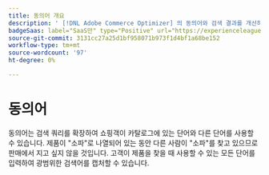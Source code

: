 ```yaml
---
title: 동의어 개요
description: ' [!DNL Adobe Commerce Optimizer] 의 동의어와 검색 결과를 개선하는 방법에 대해 알아봅니다.'
badgeSaas: label="SaaS만" type="Positive" url="https://experienceleague.adobe.com/ko/docs/commerce/user-guides/product-solutions" tooltip="Adobe Commerce as a Cloud Service 및 Adobe Commerce Optimizer 프로젝트에만 적용됩니다(Adobe 관리 SaaS 인프라)."
source-git-commit: 3131cc27a25d1bf958071b973f1d4bf1a68be152
workflow-type: tm+mt
source-wordcount: '97'
ht-degree: 0%

---
```


# 동의어

동의어는 검색 쿼리를 확장하여 쇼핑객이 카탈로그에 있는 단어와 다른 단어를 사용할 수 있습니다. 제품이 &quot;소파&quot;로 나열되어 있는 동안 다른 사람이 &quot;소파&quot;를 찾고 있으므로 판매에서 지고 싶지 않을 것입니다. 고객이 제품을 찾을 때 사용할 수 있는 모든 단어를 입력하여 광범위한 검색어를 캡처할 수 있습니다.
